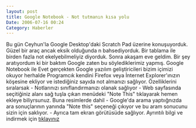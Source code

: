```yaml
---
layout: post
title: Google Notebook - Not tutmanın kısa yolu
Date: 2006-07-16 00:24
Category: Haberler
---
```


Bu gün Ceyhun'la Google Desktop'daki Scratch Pad üzerine konuşuyorduk.
Güzel bir araç ancak eksik olduğunda n bahsediyorduk. Bir tablama ile
birden fazla not ekelyebilmeliyiz diyorduk. Sonra akaşam eve geldim. Bir
şey aratıyordum ki bir baktım Google zaten bu söylediklerimiz yapmış.
Google Notebook ile  Evet gerçekten Google yazılım
geliştiricileri bizim içimizi okuyor herhalde Programcık kendini Firefox
veya İnternet Explorer'ınızın köşesine ekliyor ve istediğiniz sayıda not
almanızı sağlıyor. Özelliklerini sıralarsak - Notlarınızı
sınıflandırmanızı olanak sağlıyor - Web sayfasında seçitiğiniz alanı sağ
tuşla çıkan menüdeki "Note This" tıklayarak hemen ekleye biliyrsunuz.
Buna resimlerde dahil - Google'da arama yaptıığnızda ara sonuçlarının
yanında "Note this" seçeneği çıkıyor ve bu aram sonucunu sizin için
saklıyor. - Ayrıca tam ekran görütüsüde sağlıyor. Ayrıntılı bilgi ve
indirmek için [tıklayınız][]

  [tıklayınız]: http://www.google.com/notebook/download
